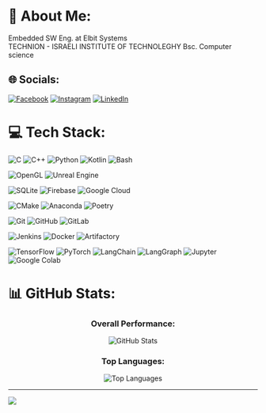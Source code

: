 # 💫 About Me:
Embedded SW Eng. at Elbit Systems <br>TECHNION - ISRAELI INSTITUTE OF TECHNOLEGHY Bsc. Computer science


## 🌐 Socials:
[![Facebook](https://img.shields.io/badge/Facebook-%231877F2.svg?logo=Facebook&logoColor=white)](https://facebook.com/Sagi.Shabtai) 
[![Instagram](https://img.shields.io/badge/Instagram-%23E4405F.svg?logo=Instagram&logoColor=white)](https://instagram.com/sagi_shabtai)
[![LinkedIn](https://img.shields.io/badge/LinkedIn-%230077B5.svg?logo=linkedin&logoColor=white)](https://www.linkedin.com/in/sagi-shabtai-a164821b8) 
# 💻 Tech Stack:
![C](https://img.shields.io/badge/c-%2300599C.svg?style=for-the-badge&logo=c&logoColor=white)
![C++](https://img.shields.io/badge/c++-%2300599C.svg?style=for-the-badge&logo=c%2B%2B&logoColor=white)
![Python](https://img.shields.io/badge/python-3670A0?style=for-the-badge&logo=python&logoColor=ffdd54)
![Kotlin](https://img.shields.io/badge/kotlin-%237F52FF.svg?style=for-the-badge&logo=kotlin&logoColor=white)
![Bash](https://img.shields.io/badge/bash-%234D4D4D.svg?style=for-the-badge&logo=bash&logoColor=white)

![OpenGL](https://img.shields.io/badge/OpenGL-%235586A4.svg?style=for-the-badge&logo=opengl&logoColor=white)
![Unreal Engine](https://img.shields.io/badge/unreal%20engine-%23313131.svg?style=for-the-badge&logo=unrealengine&logoColor=white)

![SQLite](https://img.shields.io/badge/sqlite-%2307405e.svg?style=for-the-badge&logo=sqlite&logoColor=white)
![Firebase](https://img.shields.io/badge/firebase-%23039BE5.svg?style=for-the-badge&logo=firebase)
![Google Cloud](https://img.shields.io/badge/GoogleCloud-%234285F4.svg?style=for-the-badge&logo=google-cloud&logoColor=white)

![CMake](https://img.shields.io/badge/CMake-%23DDDDDD.svg?style=for-the-badge&logo=cmake&logoColor=blue)
![Anaconda](https://img.shields.io/badge/Anaconda-%2344A833.svg?style=for-the-badge&logo=anaconda&logoColor=white)
![Poetry](https://img.shields.io/badge/Poetry-%2360A5FA.svg?style=for-the-badge&logo=poetry&logoColor=white)

![Git](https://img.shields.io/badge/git-%23F05033.svg?style=for-the-badge&logo=git&logoColor=white)
![GitHub](https://img.shields.io/badge/github-%23121011.svg?style=for-the-badge&logo=github&logoColor=white)
![GitLab](https://img.shields.io/badge/gitlab-%23181717.svg?style=for-the-badge&logo=gitlab&logoColor=white)

![Jenkins](https://img.shields.io/badge/jenkins-%234D4D4D.svg?style=for-the-badge&logo=jenkins&logoColor=white)
![Docker](https://img.shields.io/badge/docker-%232496ED.svg?style=for-the-badge&logo=docker&logoColor=white)
![Artifactory](https://img.shields.io/badge/Artifactory-%23183A61.svg?style=for-the-badge&logo=jfrog&logoColor=white)

![TensorFlow](https://img.shields.io/badge/TensorFlow-%23FF6F00.svg?style=for-the-badge&logo=tensorflow&logoColor=white)
![PyTorch](https://img.shields.io/badge/PyTorch-%23EE4C2C.svg?style=for-the-badge&logo=pytorch&logoColor=white)
![LangChain](https://img.shields.io/badge/LangChain-%231C3C3C.svg?style=for-the-badge&logo=langchain&logoColor=white)
![LangGraph](https://img.shields.io/badge/LangGraph-%23FF4B4B.svg?style=for-the-badge)
![Jupyter](https://img.shields.io/badge/Jupyter-%23F37626.svg?style=for-the-badge&logo=jupyter&logoColor=white)
![Google Colab](https://img.shields.io/badge/Google%20Colab-%23F9AB00.svg?style=for-the-badge&logo=googlecolab&logoColor=white)


# 📊 GitHub Stats:

<div align="center">
  
### Overall Performance:
![GitHub Stats](https://github-readme-stats.vercel.app/api?username=sagi5060&theme=dark&hide_border=false&include_all_commits=false&count_private=true)

### Top Languages:
![Top Languages](https://github-readme-stats.vercel.app/api/top-langs/?username=sagi5060&theme=dark&hide_border=false&include_all_commits=false&count_private=true&layout=compact)

</div>

---
[![](https://visitcount.itsvg.in/api?id=sagi5060&icon=0&color=0)](https://visitcount.itsvg.in)

<!-- Proudly created with GPRM ( https://gprm.itsvg.in ) -->
